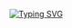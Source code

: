 [![Typing SVG](https://readme-typing-svg.herokuapp.com/?color=%23FF0000&size=45&center=true&vCenter=true&width=1000&lines=HELLO%2C+My+name+is+Broken%3BI%27m+20+years+old%3BI%27m+from+Brazil%3BWelcome%3A%29&font=Monaco)](https://git.io/typing-svg)

